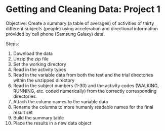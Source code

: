 Getting and Cleaning Data: Project 1
========

Objective:  Create a summary (a table of averages) of activities of thirty different subjects (people) using acceleration and directional information provided by cell phone (Samsung Galaxy) data.

Steps:

1.  Download the data
2.  Unzip the zip file
3.  Set the working directory
4.  Read in the activity types
5.  Read in the variable data from both the test and the trial directories within the unzipped directory
6.  Read in the subject numbers (1-30) and the activity codes (WALKING, RUNNING, etc. coded numerically) from the correctly corresponding directories.
7.  Attach the column names to the variable data
8.  Rename the columns to more humanly readable names for the final result set
9.  Build the summary table
10.  Place the results in a new data object


